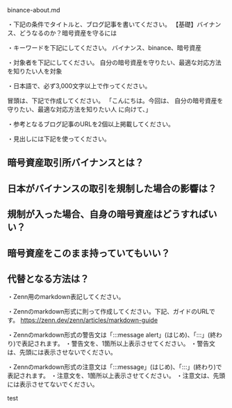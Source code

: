 binance-about.md

・下記の条件でタイトルと、ブログ記事を書いてください。
【基礎】バイナンス、どうなるのか？暗号資産を守るには

・キーワードを下記にしてください。
バイナンス、binance、暗号資産

・対象者を下記にしてください。
  自分の暗号資産を守りたい、最適な対応方法を知りたい人を対象


・日本語で、必ず3,000文字以上で作ってください。

冒頭は、下記で作成してください。
「こんにちは。今回は、
自分の暗号資産を守りたい、最適な対応方法を知りたい人
に向けて、」

・参考となるブログ記事のURLを2個以上掲載してください。

・見出しには下記を使ってください。
## 暗号資産取引所バイナンスとは？
## 日本がバイナンスの取引を規制した場合の影響は？ 
## 規制が入った場合、自身の暗号資産はどうすればいい？
## 暗号資産をこのまま持っていてもいい？
## 代替となる方法は？



・Zenn用のmarkdown表記してください。

・Zennのmarkdown形式に則って作成してください。下記、ガイドのURLです。
https://zenn.dev/zenn/articles/markdown-guide

・Zennのmarkdown形式の警告文は「:::message alert」(はじめ)、「:::」(終わり)で表記されます。
・警告文を、1箇所以上表示させてください。
・警告文は、先頭には表示させないでください。

・Zennのmarkdown形式の注意文は「:::message」(はじめ)、「:::」(終わり)で表記されます。
・注意文を、1箇所以上表示させてください。
・注意文は、先頭には表示させてないでください。

test
